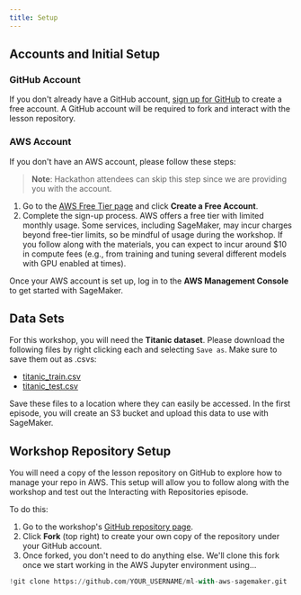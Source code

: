 ```yaml
---
title: Setup
---
```


## Accounts and Initial Setup

### GitHub Account

If you don't already have a GitHub account, [sign up for GitHub](https://github.com/) to create a free account. A GitHub account will be required to fork and interact with the lesson repository.

### AWS Account

If you don't have an AWS account, please follow these steps:

> **Note**: Hackathon attendees can skip this step since we are providing you with the account.

1. Go to the [AWS Free Tier page](https://aws.amazon.com/free/) and click **Create a Free Account**.
2. Complete the sign-up process. AWS offers a free tier with limited monthly usage. Some services, including SageMaker, may incur charges beyond free-tier limits, so be mindful of usage during the workshop. If you follow along with the materials, you can expect to incur around $10 in compute fees (e.g., from training and tuning several different models with GPU enabled at times).

Once your AWS account is set up, log in to the **AWS Management Console** to get started with SageMaker.

## Data Sets

For this workshop, you will need the **Titanic dataset**. Please download the following files by right clicking each and selecting `Save as`. Make sure to save them out as .csvs:

- [titanic_train.csv](https://raw.githubusercontent.com/UW-Madison-DataScience/ml-with-aws-sagemaker/main/data/titanic_train.csv)
- [titanic_test.csv](https://raw.githubusercontent.com/UW-Madison-DataScience/ml-with-aws-sagemaker/main/data/titanic_test.csv)

Save these files to a location where they can easily be accessed. In the first episode, you will create an S3 bucket and upload this data to use with SageMaker.

## Workshop Repository Setup

You will need a copy of the lesson repository on GitHub to explore how to manage your repo in AWS. This setup will allow you to follow along with the workshop and test out the Interacting with Repositories episode.

To do this:

1. Go to the workshop's [GitHub repository page](https://github.com/UW-Madison-DataScience/ml-with-aws-sagemaker).
2. Click **Fork** (top right) to create your own copy of the repository under your GitHub account.
3. Once forked, you don't need to do anything else. We'll clone this fork once we start working in the AWS Jupyter environment using...

```python
!git clone https://github.com/YOUR_USERNAME/ml-with-aws-sagemaker.git
```  
